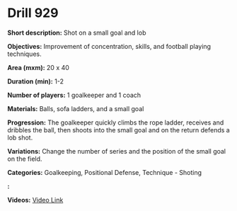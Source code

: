 # Drill 929

**Short description:**
Shot on a small goal and lob

**Objectives:**
Improvement of concentration, skills, and football playing techniques.

**Area (mxm):**
20 x 40

**Duration (min):**
1-2

**Number of players:**
1 goalkeeper and 1 coach

**Materials:**
Balls, sofa ladders, and a small goal

**Progression:**
The goalkeeper quickly climbs the rope ladder, receives and dribbles the ball, then shoots into the small goal and on the return defends a lob shot.

**Variations:**
Change the number of series and the position of the small goal on the field.

**Categories:**
Goalkeeping, Positional Defense, Technique - Shoting

**:**


**Videos:**
[Video Link](https://www.youtube.com/embed/z1UcRqqiADQ)


